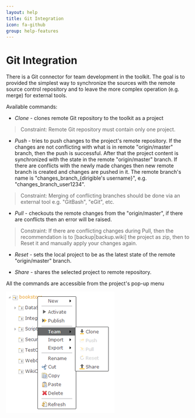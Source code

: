 ```yaml
---
layout: help
title: Git Integration
icon: fa-github
group: help-features
---
```


Git Integration
===

There is a Git connector for team development in the toolkit.
The goal is to provided the simplest way to synchronize the sources with the remote source control repository and to leave the more complex operation (e.g. merge) for external tools.

Available commands: 
*	*Clone* - clones remote Git repository to the toolkit as a project

> Constraint: Remote Git repository must contain only one project.

*	*Push* - tries to push changes to the project's remote repository. If the changes are not conflicting with what is in remote "origin/master" branch, then the push is successful. After that the project content is synchronized with the state in the remote "origin/master" branch. 
If there are conflicts with the newly made changes then new remote branch is created and changes are pushed in it. The remote branch's name is "changes_branch_{dirigible's username}", e.g. "changes_branch_user1234".

> Constraint: Merging of conflicting branches should be done via an external tool e.g. "GitBash", "eGit", etc.

*	*Pull* - checkouts the remote changes from the "origin/master", if there are conflicts then an error will be raised.

> Constraint: If there are conflicting changes during Pull, then the recommendation is to [backup|backup.wiki] the project as zip, then to Reset it and manually apply your changes again.


*	*Reset* - sets the local project to be as the latest state of the remote "origin/master" branch.

*	*Share* - shares the selected project to remote repository.



All the commands are accessible from the project's pop-up menu

![Git](../samples/bookstore/101_books_git.png)
